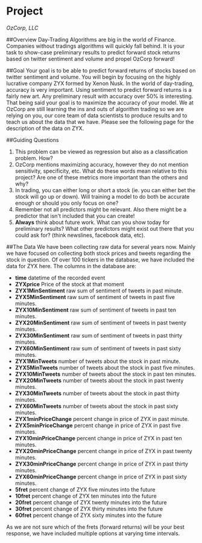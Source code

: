 Project
=========
*OzCorp, LLC*

##Overview
Day-Trading Algorithms are big in the world of Finance. Companies without tradings algorithms will quickly fall behind. It is your task to show-case preliminary results to predict forward stock returns based on twitter sentiment and volume and propel OzCorp forward!

##Goal
Your goal is to be able to predict forward returns of stocks based on twitter sentiment and volume. You will begin by focusing on the highly lucrative company ZYX formed by Xenon Nusk. In the world of day-trading, accuracy is very important. Using sentiment to predict forward returns is a fairly new art. Any preliminary result with accuracy over 50% is interesting. That being said your goal is to maximize the accuracy of your model. We at OzCorp are still learning the ins and outs of algorithm trading so we are relying on you, our core team of data scientists to produce results and to teach us about the data that we have. Please see the following page for the description of the data on ZYX.

##Guiding Questions
1. This problem can be viewed as regression but also as a classification problem. How? 
2. OzCorp mentions maximizing accuracy, however they do not mention sensitivity,
specificity, etc. What do these words mean relative to this project? Are one of these metrics more important than the others and why? 
3. In trading, you can either long or short a stock (ie. you can either bet the stock will go up or down). Will training a model to do both be accurate enough or should you only focus on one? 
4. Remember not all predictors might be relevant. Also there might be a predictor that isn't included that you can create! 
5. **Always** think about future work. What can you show today for preliminary results? What other predictors might exist out there that you could ask for? (think newslines, facebook data, etc).

##The Data
We have been collecting raw data for several years now. Mainly we have focused on collecting both stock prices and tweets regarding the stock in question. Of over 100 tickers in the database, we have included the data for ZYX here. The columns in the database are:

* **time** datetime of the recorded event 
* **ZYXprice** Price of the stock at that moment 
* **ZYX1MinSentiment** raw sum of sentiment of tweets in past minute. 
* **ZYX5MinSentiment** raw sum of sentiment of tweets in past five minutes. 
* **ZYX10MinSentiment** raw sum of sentiment of tweets in past ten minutes. 
* **ZYX20MinSentiment** raw sum of sentiment of tweets in past twenty minutes. 
* **ZYX30MinSentiment** raw sum of sentiment of tweets in past thirty minutes. 
* **ZYX60MinSentiment** raw sum of sentiment of tweets in past sixty minutes. 
* **ZYX1MinTweets** number of tweets about the stock in past minute. 
* **ZYX5MinTweets** number of tweets about the stock in past five minutes. 
* **ZYX10MinTweets** number of tweets about the stock in past ten minutes. 
* **ZYX20MinTweets** number of tweets about the stock in past twenty minutes. 
* **ZYX30MinTweets** number of tweets about the stock in past thirty minutes. 
* **ZYX60MinTweets** number of tweets about the stock in past sixty minutes. 
* **ZYX1minPriceChange** percent change in price of ZYX in past minute. 
* **ZYX5minPriceChange** percent change in price of ZYX in past five minutes. 
* **ZYX10minPriceChange** percent change in price of ZYX in past ten minutes. 
* **ZYX20minPriceChange** percent change in price of ZYX in past twenty minutes. 
* **ZYX30minPriceChange** percent change in price of ZYX in past thirty minutes. 
* **ZYX60minPriceChange** percent change in price of ZYX in past sixty minutes. 
* **5fret** percent change of ZYX five minutes into the future 
* **10fret** percent change of ZYX ten minutes into the future 
* **20fret** percent change of ZYX twenty minutes into the future 
* **30fret** percent change of ZYX thirty minutes into the future 
* **60fret** percent change of ZYX sixty minutes into the future

As we are not sure which of the frets (forward returns) will be your best response, we have included multiple options at varying time intervals.
